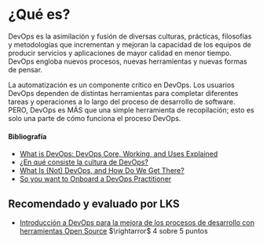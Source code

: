 # ¿Qué es?

DevOps es la asimilación y fusión de diversas culturas, prácticas, filosofías y metodologías que incrementan y mejoran la capacidad de los equipos de producir servicios y aplicaciones de mayor calidad en menor tiempo. DevOps engloba nuevos procesos, nuevas herramientas y nuevas formas de pensar.

La automatización es un componente crítico en DevOps. Los usuarios DevOps dependen de distintas herramientas para completar diferentes tareas y operaciones a lo largo del proceso de desarrollo de software. PERO, DevOps es MÁS que una simple herramienta de recopilación; esto es solo una parte de cómo funciona el proceso DevOps.

#### Bibliografía

- [What is DevOps: DevOps Core, Working, and Uses Explained](https://www.simplilearn.com/tutorials/devops-tutorial/what-is-devops)
- [¿En qué consiste la cultura de DevOps?](https://www.atlassian.com/es/devops/what-is-devops/devops-culture)
- [What Is (Not) DevOps, and How Do We Get There?](https://www.infoq.com/news/2014/03/devops/)
- [So you want to Onboard a DevOps Practitioner](https://github.com/actionjack/so-you-want-to-onboard-a-devops-engineer)

## Recomendado y evaluado por LKS

- [Introducción a DevOps para la mejora de los procesos de desarrollo con herramientas Open Source](https://openaccess.uoc.edu/bitstream/10609/97626/6/aelezTFG0619memoria.pdf)
 $\rightarror$ 4 sobre 5 puntos
